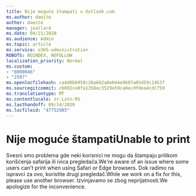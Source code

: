```yaml
---
title: Nije moguće štampati u Outlook.com
ms.author: daeite
author: daeite
manager: joallard
ms.date: 04/21/2020
ms.audience: Admin
ms.topic: article
ms.service: o365-administration
ROBOTS: NOINDEX, NOFOLLOW
localization_priority: Normal
ms.custom:
- "8000046"
- "2507"
ms.openlocfilehash: ca4d0bb958c26a602a0e044e9b97a05d59c14537
ms.sourcegitcommit: c6692ce0fa1358ec3529e59ca0ecdfdea4cdc759
ms.translationtype: MT
ms.contentlocale: sr-Latn-RS
ms.lasthandoff: 09/14/2020
ms.locfileid: "47752985"
---
```

# <a name="unable-to-print"></a><span data-ttu-id="047ad-102">Nije moguće štampati</span><span class="sxs-lookup"><span data-stu-id="047ad-102">Unable to print</span></span>

<span data-ttu-id="047ad-103">Svesni smo problema gde neki korisnici ne mogu da štampaju prilikom korišćenja safarija ili ivica pregledača.</span><span class="sxs-lookup"><span data-stu-id="047ad-103">We're aware of an issue where some users can't print when using Safari or Edge browsers.</span></span> <span data-ttu-id="047ad-104">Dok radimo na ispravci za ovo, koristite drugi pregledač.</span><span class="sxs-lookup"><span data-stu-id="047ad-104">While we work on a fix for this, please use another browser.</span></span> <span data-ttu-id="047ad-105">Izvinjavamo se zbog neprijatnosti.</span><span class="sxs-lookup"><span data-stu-id="047ad-105">We apologize for the inconvenience.</span></span>